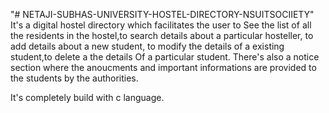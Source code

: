"# NETAJI-SUBHAS-UNIVERSITY-HOSTEL-DIRECTORY-NSUITSOCIIETY" 
It's a digital hostel directory which facilitates the user to
See the list of all the residents in the hostel,to search details
 about a particular hosteller, to add details about a new student,
to modify the details of a existing student,to delete a the details 
Of a particular student. There's also a notice section where the 
anoucments and important informations are provided to 
the students by the authorities.

It's completely build with c language.

